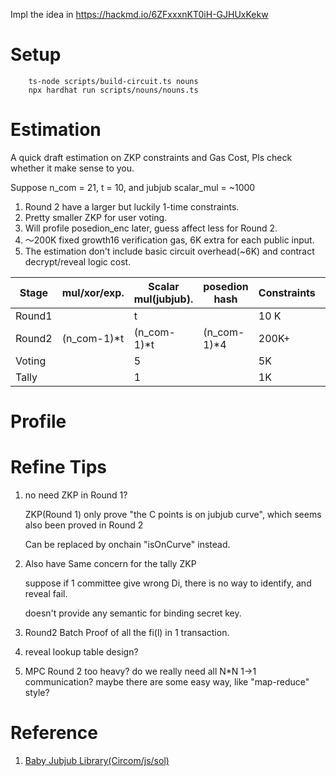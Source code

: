 Impl the idea in https://hackmd.io/6ZFxxxnKT0iH-GJHUxKekw

# Setup
```shell
    ts-node scripts/build-circuit.ts nouns
    npx hardhat run scripts/nouns/nouns.ts 
```


# Estimation

A quick draft estimation on ZKP constraints and Gas Cost, Pls check whether it make sense to you.

Suppose n_com = 21, t = 10, and jubjub scalar_mul = ~1000

1. Round 2 have a larger but luckily 1-time constraints.
2. Pretty smaller ZKP for user voting.
3. Will profile posedion_enc later, guess affect less for Round 2.
4. ～200K fixed growth16 verification gas, 6K extra for each public input.
5. The estimation don't include basic circuit overhead(~6K) and contract decrypt/reveal logic cost.

|Stage| mul/xor/exp.| Scalar mul(jubjub). | posedion hash | Constraints | Public Input | Verify Gas |
| --- | ---- | --- | ---- | --- | --- | --- |
|  Round1|                 |    t   |              | 10 K| 2t | 320K |
|  Round2 | (n_com-1)*t | (n_com-1)*t|(n_com-1)*4  |200K+           | 2t+1 | 326K |
|  Voting  |                 |    5   |              |  5K | 10 |260K|
|  Tally   |                 |    1   |              | 1K | 4 |224K|

# Profile


# Refine Tips

1. no need ZKP in Round 1?

    ZKP(Round 1) only prove "the C points is on jubjub curve", which seems also been proved in Round 2

    Can be replaced by onchain "isOnCurve" instead.

2. Also have Same concern for the  tally ZKP

    suppose if 1 committee give wrong Di, there is no way to identify, and  reveal fail.

    doesn't provide any semantic for binding secret key.

3. Round2 Batch Proof of all the fi(l) in 1 transaction.

4. reveal lookup table design?

5. MPC Round 2 too heavy? do we really need all N*N 1->1 communication? maybe there are some easy way, like "map-reduce" style?

# Reference

1. [Baby Jubjub Library(Circom/js/sol)](https://eips.ethereum.org/EIPS/eip-2494)